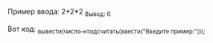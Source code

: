 Пример ввода: 2+2*2
<sub>Вывод: 6</sub>

Вот код:
<sub>вывести(число->подсчитать(ввести("Введите пример:")));</sub>